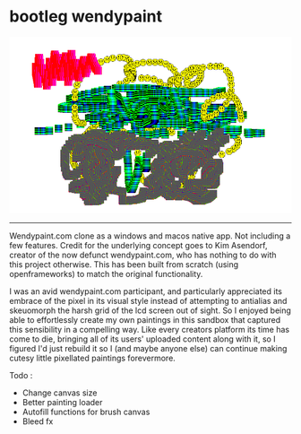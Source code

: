 # bootleg wendypaint

![title img](https://github.com/mccap079/wpainter/blob/master/bin/data/paintings/title.png?raw=true)

---

Wendypaint.com clone as a windows and macos native app. Not including a few features. Credit for the underlying concept goes to Kim Asendorf, creator of the now defunct wendypaint.com, who has nothing to do with this project otherwise. This has been built from scratch (using openframeworks) to match the original functionality.

I was an avid wendypaint.com participant, and particularly appreciated its embrace of the pixel in its visual style instead of attempting to antialias and skeuomorph the harsh grid of the lcd screen out of sight. So I enjoyed being able to effortlessly create my own paintings in this sandbox that captured this sensibility in a compelling way. Like every creators platform its time has come to die, bringing all of its users' uploaded content along with it, so I figured I'd just rebuild it so I (and maybe anyone else) can continue making cutesy little pixellated paintings forevermore.

Todo
:
 - Change canvas size
 - Better painting loader
 - Autofill functions for brush canvas
 - Bleed fx
